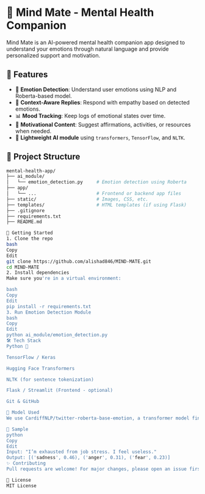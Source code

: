 # 🧠 Mind Mate - Mental Health Companion

Mind Mate is an AI-powered mental health companion app designed to understand your emotions through natural language and provide personalized support and motivation.



## 🌟 Features

- 🧾 **Emotion Detection**: Understand user emotions using NLP and Roberta-based model.
- 💬 **Context-Aware Replies**: Respond with empathy based on detected emotions.
- 📊 **Mood Tracking**: Keep logs of emotional states over time.
- 🧘 **Motivational Content**: Suggest affirmations, activities, or resources when needed.
- 🧠 **Lightweight AI module** using `transformers`, `TensorFlow`, and `NLTK`.

## 📁 Project Structure

```bash
mental-health-app/
├── ai_module/
│   └── emotion_detection.py     # Emotion detection using Roberta
├── app/
│   └── ...                      # Frontend or backend app files
├── static/                      # Images, CSS, etc.
├── templates/                   # HTML templates (if using Flask)
├── .gitignore
├── requirements.txt
├── README.md

🚀 Getting Started
1. Clone the repo
bash
Copy
Edit
git clone https://github.com/alishad846/MIND-MATE.git
cd MIND-MATE
2. Install dependencies
Make sure you're in a virtual environment:

bash
Copy
Edit
pip install -r requirements.txt
3. Run Emotion Detection Module
bash
Copy
Edit
python ai_module/emotion_detection.py
🛠️ Tech Stack
Python 🐍

TensorFlow / Keras

Hugging Face Transformers

NLTK (for sentence tokenization)

Flask / Streamlit (Frontend - optional)

Git & GitHub

🤖 Model Used
We use CardiffNLP/twitter-roberta-base-emotion, a transformer model fine-tuned for emotion classification.

🧪 Sample
python
Copy
Edit
Input: "I’m exhausted from job stress. I feel useless."
Output: [('sadness', 0.46), ('anger', 0.31), ('fear', 0.23)]
✨ Contributing
Pull requests are welcome! For major changes, please open an issue first to discuss what you'd like to change.

📄 License
MIT License

```
